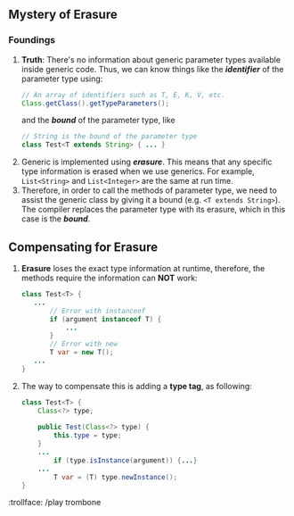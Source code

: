 ## Mystery of Erasure
### Foundings
1. **Truth**: There's no information about generic parameter types available inside generic code. 
Thus, we can know things like the ***identifier*** of the parameter type using:
    ```java 
    // An array of identifiers such as T, E, K, V, etc.
    Class.getClass().getTypeParameters(); 
    ```
    and the ***bound*** of the parameter type, like 
    ```java
    // String is the bound of the parameter type
    class Test<T extends String> { ... } 
    ```
2. Generic is implemented using ***erasure***. This means that any specific type information is 
erased when we use generics. For example, `List<String>` and `List<Integer>` are the same at 
run time.
3. Therefore, in order to call the methods of parameter type, we need to assist the generic 
class by giving it a bound (e.g. `<T extends String>`). The compiler replaces the parameter 
type with its erasure, which in this case is the ***bound***.

## Compensating for Erasure
1. **Erasure** loses the exact type information at runtime, therefore, the methods require the 
information can **NOT** work:
    ```java
    class Test<T> {
       ...
           // Error with instanceof
           if (argument instanceof T) {
               ...
           }
           // Error with new
           T var = new T();
       ...
    }
    ```
2. The way to compensate this is adding a **type tag**, as following:
    ```java
    class Test<T> {
        Class<?> type;
        
        public Test(Class<?> type) {
            this.type = type;
        }
        ...
            if (type.isInstance(argument)) {...}
        ...
            T var = (T) type.newInstance();
    }
    ```
    
:trollface:
/play trombone 
